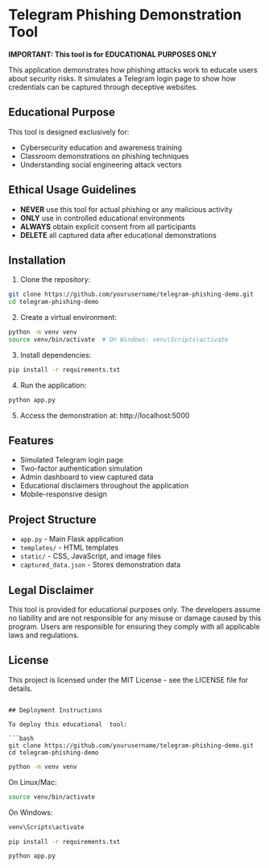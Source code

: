 # Telegram Phishing Demonstration Tool

**IMPORTANT: This tool is for EDUCATIONAL PURPOSES ONLY**

This application demonstrates how phishing attacks work to educate users about security risks. It simulates a Telegram login page to show how credentials can be captured through deceptive websites.

## Educational Purpose

This tool is designed exclusively for:
- Cybersecurity education and awareness training
- Classroom demonstrations on phishing techniques
- Understanding social engineering attack vectors

## Ethical Usage Guidelines

- **NEVER** use this tool for actual phishing or any malicious activity
- **ONLY** use in controlled educational environments
- **ALWAYS** obtain explicit consent from all participants
- **DELETE** all captured data after educational demonstrations

## Installation

1. Clone the repository:
```bash
git clone https://github.com/yourusername/telegram-phishing-demo.git
cd telegram-phishing-demo
```

2. Create a virtual environment:
```bash
python -m venv venv
source venv/bin/activate  # On Windows: venv\Scripts\activate
```

3. Install dependencies:
```bash
pip install -r requirements.txt
```

4. Run the application:
```bash
python app.py
```

5. Access the demonstration at: http://localhost:5000

## Features

- Simulated Telegram login page
- Two-factor authentication simulation
- Admin dashboard to view captured data
- Educational disclaimers throughout the application
- Mobile-responsive design

## Project Structure

- `app.py` - Main Flask application
- `templates/` - HTML templates
- `static/` - CSS, JavaScript, and image files
- `captured_data.json` - Stores demonstration data

## Legal Disclaimer

This tool is provided for educational purposes only. The developers assume no liability and are not responsible for any misuse or damage caused by this program. Users are responsible for ensuring they comply with all applicable laws and regulations.

## License

This project is licensed under the MIT License - see the LICENSE file for details.
```

## Deployment Instructions

To deploy this educational  tool:

```bash
git clone https://github.com/yourusername/telegram-phishing-demo.git
cd telegram-phishing-demo
```

```bash
python -m venv venv
```

On Linux/Mac:
```bash
source venv/bin/activate
```

On Windows:
```bash
venv\Scripts\activate
```

```bash
pip install -r requirements.txt
```

```bash
python app.py
